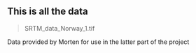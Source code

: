 ## This is all the data

>SRTM_data_Norway_1.tif

Data provided by Morten for use in the latter part of the project
